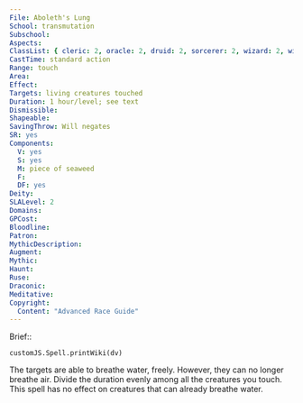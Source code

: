 ```yaml
---
File: Aboleth's Lung
School: transmutation
Subschool: 
Aspects: 
ClassList: { cleric: 2, oracle: 2, druid: 2, sorcerer: 2, wizard: 2, witch: 2 }
CastTime: standard action
Range: touch
Area: 
Effect: 
Targets: living creatures touched
Duration: 1 hour/level; see text
Dismissible: 
Shapeable: 
SavingThrow: Will negates
SR: yes
Components:
  V: yes
  S: yes
  M: piece of seaweed
  F: 
  DF: yes
Deity: 
SLALevel: 2
Domains: 
GPCost: 
Bloodline: 
Patron: 
MythicDescription: 
Augment: 
Mythic: 
Haunt: 
Ruse: 
Draconic: 
Meditative: 
Copyright:
  Content: "Advanced Race Guide"
---
```

Brief:: 

```dataviewjs
customJS.Spell.printWiki(dv)
```

The targets are able to breathe water, freely. However, they can no longer breathe air. Divide the duration evenly among all the creatures you touch. This spell has no effect on creatures that can already breathe water.
